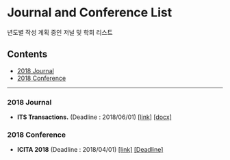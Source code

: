 # Journal and Conference List

년도별 작성 계획 중인 저널 및 학회 리스트

## Contents

* [2018 Journal](#2018--Journal)
* [2018 Conference](#2018--Conference)

***

### 2018 Journal
- **ITS Transactions.** (Deadline : 2018/06/01) [[link]](https://www.ieee-itss.org/its-transactions) [[docx]](https://docs.wixstatic.com/ugd/3a8387_72a4c7096667445c8beaaadd0ee4efc2.docx?dn=CFP%20Special%20Issue%20on%20ITS%20empowered%20by%20AI%20technologie....docx)

### 2018 Conference
- **ICITA 2018** (Deadline : 2018/04/01) [[link]](http://www.icita.org/) [[Deadline]](http://www.icita.org/dates.jsp)
